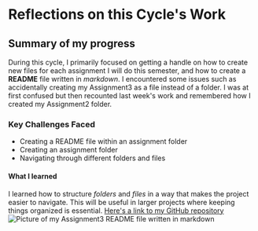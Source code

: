 # Reflections on this Cycle's Work
## Summary of my progress
During this cycle, I primarily focused on getting a handle on how to create new files for each assignment I will do this semester, and how to create a **README** file written in *markdown*. I encountered some issues such as accidentally creating my Assignment3 as a file instead of a folder. I was at first confused but then recounted last week's work and remembered how I created my Assignment2 folder. 
### Key Challenges Faced 
- Creating a README file within an assignment folder
- Creating an assignment folder
- Navigating through different folders and files
#### What I learned
I learned how to structure *folders* and *files* in a way that makes the project easier to navigate. This will be useful in larger projects where keeping things organized is essential.
[Here's a link to my GitHub repository](https://github.com/gabriellestock/MART341-WebDesign/edit/main/WebDesignHomework/Assignment3/README.md)
![Picture of my Assignment3 **README** file written in *markdown*](<img width="1335" alt="Assignment3 Picture" src="https://github.com/user-attachments/assets/4d486e62-ae1f-4995-9bfb-a7cd193f6914">)
